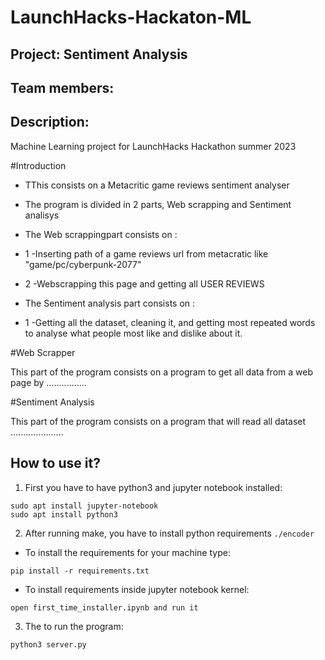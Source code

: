 # LaunchHacks-Hackaton-ML
## Project: Sentiment Analysis

## Team members:

## Description:
Machine Learning project for LaunchHacks Hackathon summer 2023

#Introduction

- TThis consists on a Metacritic game reviews sentiment analyser


- The program is divided in 2 parts, Web scrapping and Sentiment analisys
- The  Web scrappingpart consists on :
- 1 -Inserting path of a game reviews url from metacratic like "game/pc/cyberpunk-2077"
- 2 -Webscrapping this page and getting all USER REVIEWS
- The Sentiment analysis part consists on :
- 1 -Getting all the dataset, cleaning it, and getting most repeated words to analyse what people most like and dislike about it.

#Web Scrapper

This part of the program consists on a program to get all data from a web page by ................


#Sentiment Analysis

This part of the program consists on a program that will read all dataset .....................


## How to use it?
1. First you have to have python3 and jupyter notebook installed:
```
sudo apt install jupyter-notebook
sudo apt install python3
```
2. After running make, you have to install python requirements `./encoder`
* To install the requirements for your machine type:
```
pip install -r requirements.txt
```
* To install requirements inside jupyter notebook kernel:

```
open first_time_installer.ipynb and run it
```
3.  The to run the program:
```
python3 server.py
